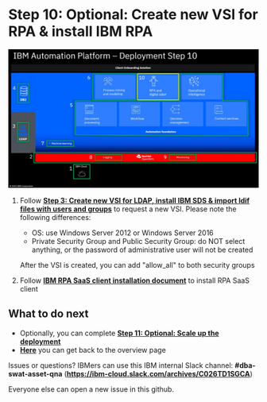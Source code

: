 # Step 10: Optional: Create new VSI for RPA & install IBM RPA

![Overview](images/overview10.jpg "Overview")

1. Follow **[Step 3: Create new VSI for LDAP, install IBM SDS & import ldif files with users and groups](03createVMForLDAP.md)** to request a new VSI. Please note the following differences:
   
   - OS: use Windows Server 2012 or Windows Server 2016
   - Private Security Group and Public Security Group: do NOT select anything, or the password of administrative user will not be created
   
   After the VSI is created, you can add "allow_all" to both security groups

2. Follow **[IBM RPA SaaS client installation document](https://www.ibm.com/docs/en/rpa/20.12?topic=installation-saas-client)** to install RPA SaaS client

## What to do next

- Optionally, you can complete **[Step 11: Optional: Scale up the deployment](11scaleUp.md)**
- **[Here](Readme.md)** you can get back to the overview page

Issues or questions? IBMers can use this IBM internal Slack channel: **#dba-swat-asset-qna** (**https://ibm-cloud.slack.com/archives/C026TD1SGCA**)

Everyone else can open a new issue in this github.
